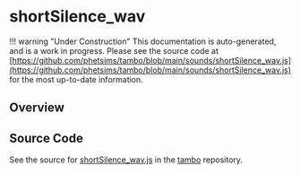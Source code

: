 # shortSilence_wav

!!! warning "Under Construction"
    This documentation is auto-generated, and is a work in progress. Please see the source code at
    [https://github.com/phetsims/tambo/blob/main/sounds/shortSilence_wav.js](https://github.com/phetsims/tambo/blob/main/sounds/shortSilence_wav.js) for the most up-to-date information.

## Overview





## Source Code

See the source for [shortSilence_wav.js](https://github.com/phetsims/tambo/blob/main/sounds/shortSilence_wav.js) in the [tambo](https://github.com/phetsims/tambo) repository.
